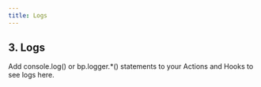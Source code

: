 ```yaml
---
title: Logs
---
```


## 3. Logs

Add console.log() or bp.logger.*() statements to your Actions and Hooks to see logs here.